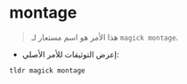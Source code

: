 # montage

> هذا الأمر هو اسم مستعار لـ `magick montage`.

- إعرض التوثيقات للأمر الأصلي:

`tldr magick montage`
